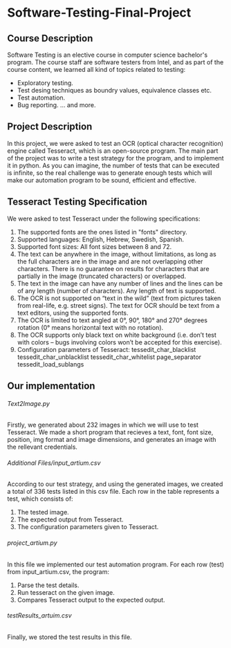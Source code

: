 # Software-Testing-Final-Project

## Course Description
Software Testing is an elective course in computer science bachelor's program.
The course staff are software testers from Intel, and as part of the course content, 
we learned all kind of topics related to testing:
* Exploratory testing. 
* Test desing techniques as boundry values, equivalence classes etc.
* Test automation.
* Bug reporting.
... and more.

## Project Description
In this project, we were asked to test an OCR (optical character recognition) engine 
called Tesseract, which is an open-source program.
The main part of the project was to write a test strategy for the program, and to implement 
it in python.
As you can imagine, the number of tests that can be executed is infinite, so the real challenge 
was to generate enough tests which will make our automation program to be sound, efficient 
and effective.

## Tesseract Testing Specification
We were asked to test Tesseract under the following specifications:
1. The supported fonts are the ones listed in "fonts" directory. 
2. Supported languages: English, Hebrew, Swedish, Spanish. 
3. Supported font sizes: All font sizes between 8 and 72. 
4. The text can be anywhere in the image, without limitations, as long as the full characters 
are in the image and are not overlapping other characters. There is no guarantee on 
results for characters that are partially in the image (truncated characters) or overlapped. 
5. The text in the image can have any number of lines and the lines can be of any length 
(number of characters). Any length of text is supported. 
6. The OCR is not supported on “text in the wild” (text from pictures taken from real-life, 
e.g. street signs). The text for OCR should be text from a text editors, using the 
supported fonts. 
7. The OCR is limited to text angled at 0°, 90°, 180° and 270° degrees rotation (0° means 
horizontal text with no rotation). 
8. The OCR supports only black text on white background (i.e. don’t test with colors – bugs 
involving colors won’t be accepted for this exercise).
9. Configuration parameters of Tesseract: 
    tessedit_char_blacklist 
    tessedit_char_unblacklist 
    tessedit_char_whitelist 
    page_separator 
    tessedit_load_sublangs

## Our implementation
###### Text2Image.py
Firstly, we generated about 232 images in which we will use to test Tesseract.
We made a short program that recieves a text, font, font size, position, img format and image dimensions,
and generates an image with the rellevant credentials. 

###### Additional Files/input_artium.csv
According to our test strategy, and using the generated images, we created a total of 336 tests 
listed in this csv file. Each row in the table represents a test, which consists of:
1. The tested image. 
2. The expected output from Tesseract. 
3. The configuration parameters given to Tesseract.

###### project_artium.py
In this file we implemented our test automation program. 
For each row (test) from input_artium.csv, the program:
1. Parse the test details.
2. Run tesseract on the given image.
3. Compares Tesseract output to the expected output.

###### testResults_artuim.csv
Finally, we stored the test results in this file. 

